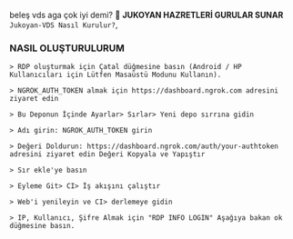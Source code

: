 beleş vds aga çok iyi demi? 🤙
**JUKOYAN HAZRETLERİ GURULAR SUNAR**
`Jukoyan-VDS Nasıl Kurulur?`,

### NASIL OLUŞTURULURUM
```
> RDP oluşturmak için Çatal düğmesine basın (Android / HP Kullanıcıları için Lütfen Masaüstü Modunu Kullanın).

> NGROK_AUTH_TOKEN almak için https://dashboard.ngrok.com adresini ziyaret edin

> Bu Deponun İçinde Ayarlar> Sırlar> Yeni depo sırrına gidin

> Adı girin: NGROK_AUTH_TOKEN girin

> Değeri Doldurun: https://dashboard.ngrok.com/auth/your-authtoken adresini ziyaret edin Değeri Kopyala ve Yapıştır

> Sır ekle'ye basın

> Eyleme Git> CI> İş akışını çalıştır

> Web'i yenileyin ve CI> derlemeye gidin

> IP, Kullanıcı, Şifre Almak için "RDP INFO LOGIN" Aşağıya bakan ok düğmesine basın.
```
